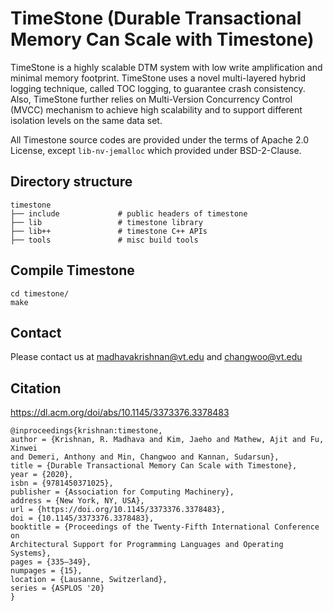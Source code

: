 # TimeStone (Durable Transactional Memory Can Scale with Timestone)

TimeStone is a highly scalable DTM system with low write amplification and minimal memory footprint. TimeStone uses a novel multi-layered hybrid logging technique, called TOC logging, to guarantee crash consistency. Also, TimeStone further relies on Multi-Version Concurrency Control (MVCC) mechanism to achieve high scalability and to support different isolation levels on the same data set.

All Timestone source codes are provided under the terms of Apache 2.0 License, except ```lib-nv-jemalloc``` which provided under BSD-2-Clause. 

## Directory structure
```{.sh}
timestone
├── include             # public headers of timestone
├── lib                 # timestone library
├── lib++               # timestone C++ APIs
├── tools               # misc build tools
```

## Compile Timestone
```{.sh}
cd timestone/
make
```

## Contact 
Please contact us at madhavakrishnan@vt.edu and changwoo@vt.edu

## Citation
https://dl.acm.org/doi/abs/10.1145/3373376.3378483
```
@inproceedings{krishnan:timestone,
author = {Krishnan, R. Madhava and Kim, Jaeho and Mathew, Ajit and Fu, Xinwei
and Demeri, Anthony and Min, Changwoo and Kannan, Sudarsun},
title = {Durable Transactional Memory Can Scale with Timestone},
year = {2020},
isbn = {9781450371025},
publisher = {Association for Computing Machinery},
address = {New York, NY, USA},
url = {https://doi.org/10.1145/3373376.3378483},
doi = {10.1145/3373376.3378483},
booktitle = {Proceedings of the Twenty-Fifth International Conference on
Architectural Support for Programming Languages and Operating Systems},
pages = {335–349},
numpages = {15},
location = {Lausanne, Switzerland},
series = {ASPLOS '20}
}
```
